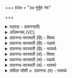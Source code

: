 +++
title = "३७ भूर्भुवः स्वः"

+++
<details><summary>पदपाठः - दयानन्दादि</summary>

भूः। भुवः॑। स्व॒रिति॒ स्वः᳖। सु॒प्र॒जा इति॑ सुऽप्र॒जाः। प्र॒जाभि॒रिति॑ प्र॒ऽजाभिः॑। स्या॒म्। सु॒वीर॒ इति॑ सु॒ऽवीरः॑। वी॒रैः। सु॒पोष॒ इति॑ सु॒पोषः॑। पोषैः॑। नर्य॑। प्र॒जामिति॑ प्र॒ऽजाम्। मे॒। पा॒हि॒। शꣳस्य॑। प॒शून्। मे॒। पा॒हि॒। अथ॑र्य। पि॒तुम्। मे॒ पा॒हि॒। ३७।
</details>

<details><summary>अधिमन्त्रम् (VC)</summary>

- प्रजापतिर्ऋषिः
- वामदेव ऋषिः
- ब्राह्मी उष्णिक्,
- ऋषभः
</details>

<details><summary>दयानन्द-सरस्वती (हि) - विषयः</summary>

फिर उस जगदीश्वर की प्रार्थना किसलिये करनी चाहिये, इस विषय का उपदेश अगले मन्त्र में किया है ॥
</details>

<details><summary>दयानन्द-सरस्वती (हि) - पदार्थः</summary>

पदार्थान्वयभाषाः -  हे (नर्य) नीतियुक्त मनुष्यों पर कृपा करनेवाले परमेश्वर ! आप कृपा करके (मे) मेरी (प्रजाम्) पुत्र आदि प्रजा की (पाहि) रक्षा कीजिये वा (मे) मेरे (पशून्) गौ, घोड़े, हाथी आदि पशुओं की (पाहि) रक्षा कीजिये। हे (अथर्य) सन्देह रहित जगदीश्वर ! आप (मे) मेरे (पितुम्) अन्न की (पाहि) रक्षा कीजिये। हे (शंस्य) स्तुति करने योग्य ईश्वर ! आपकी कृपा से मैं (भूर्भुवः स्वः) जो प्रियस्वरूप प्राण, बल का हेतु उदान तथा सब चेष्टा आदि व्यवहारों का हेतु व्यान वायु है, उनके साथ युक्त होके (प्रजाभिः) अपने अनुकूल स्त्री, पुत्र, विद्या, धर्म, मित्र, भृत्य, पशु आदि पदार्थों के साथ (सुप्रजाः) उत्तम विद्या, धर्मयुक्त, प्रजासहित वा (वीरैः) शौर्य, धैर्य, विद्या, शत्रुओं के निवारण, प्रजा के पालन में कुशलों के साथ (सुवीरः) उत्तम शूरवीरयुक्त और (पोषैः) पुष्टिकारक पूर्ण विद्या से उत्पन्न हुए व्यवहारों के साथ (सुपोषः) उत्तम पुष्टि उत्पादन करनेवाला (स्याम्) नित्य होऊँ ॥३७॥
</details>

<details><summary>दयानन्द-सरस्वती (हि) - भावार्थः</summary>

भावार्थभाषाः -  मनुष्यों को ईश्वर की उपासना वा उस की आज्ञा के पालन का आश्रय लेकर उत्तम-उत्तम नियमों से वा उत्तम प्रजा, शूरता, पुष्टि आदि कारणों से प्रजा का पालन करके निरन्तर सुखों को सिद्ध करना चाहिये ॥३७॥
</details>

<details><summary>दयानन्द-सरस्वती (सं) - विषयः</summary>

पुनः स जगदीश्वरः किमर्थः प्रार्थनीय इत्युपदिश्यते ॥
</details>

<details><summary>दयानन्द-सरस्वती (सं) - पदार्थः</summary>

पदार्थान्वयभाषाः -  हे नर्य्य ! त्वं कृपया मे मम प्रजां पाहि मे मम पशून् पाहि। हे अथर्य्य ! मे मम पितुं पाहि। हे शंस्य ! जगदीश्वर ! भवत्कृपयाऽहं भूर्भुवः स्वः प्राणापानव्यानैर्युक्तः सन् प्रजाभिः सुप्रजा वीरैः सुवीरः पोषैः सह च सुपोषः स्यां नित्यं भवेयम् ॥३७॥
</details>

<details><summary>दयानन्द-सरस्वती (सं) - भावार्थः</summary>

भावार्थभाषाः -  मनुष्यैरीश्वरोपासनाज्ञापालनमाश्रित्य सुनियमैः पुरुषार्थेन श्रेष्ठप्रजावीरपुष्ट्यादिकारणैः प्रजापालनं कृत्वा नित्यं सुखं सम्पादनीयम् ॥३७॥
</details>

<details><summary>सविता जोशी ← दयानन्दः (म) - भावार्थः</summary>

भावार्थभाषाः -  माणसांनी ईश्वराची उपासना करावी व त्याच्या आज्ञेचे पालन करून उत्तम संताने निर्माण करावीत, शूर बनावे. पुष्टिकारक व्यवहाराने प्रजेचे पालन करावे व नित्य सुखी व्हावे.
</details>